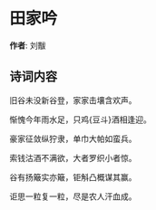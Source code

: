 # 田家吟

**作者**: 刘黻

## 诗词内容

旧谷未没新谷登，家家击壤含欢声。

惭愧今年雨水足，只鸡{豆斗}酒相逢迎。

豪家征敛纵狞隶，单巾大帕如蛮兵。

索钱沽酒不满欲，大者罗织小者惊。

谷有扬簸实亦簸，钜斛凸概谋其赢。

讵思一粒复一粒，尽是农人汗血成。

